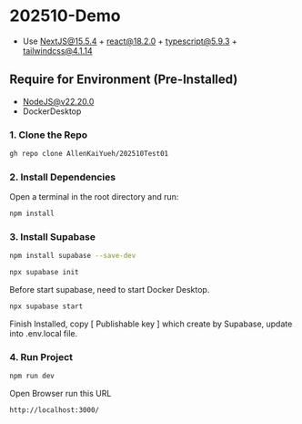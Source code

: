 # 202510-Demo
- Use NextJS@15.5.4 + react@18.2.0 + typescript@5.9.3 + tailwindcss@4.1.14

## Require for Environment (Pre-Installed)
- NodeJS@v22.20.0
- DockerDesktop

### 1. Clone the Repo

```bash
gh repo clone AllenKaiYueh/202510Test01
```

### 2. Install Dependencies

Open a terminal in the root directory and run:

```bash
npm install
```

### 3. Install Supabase
```bash
npm install supabase --save-dev
```
```bash
npx supabase init
```
Before start supabase, need to start Docker Desktop.
```bash
npx supabase start
```
Finish Installed, copy [ Publishable key ] which create by Supabase, update into .env.local file.

### 4. Run Project
```bash
npm run dev
```
Open Browser run this URL

```bash
http://localhost:3000/
```

